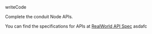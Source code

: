 writeCode

Complete the conduit Node APIs.

You can find the specifications for APIs at [RealWorld API Spec](https://github.com/gothinkster/realworld/tree/master/api)
asdafc